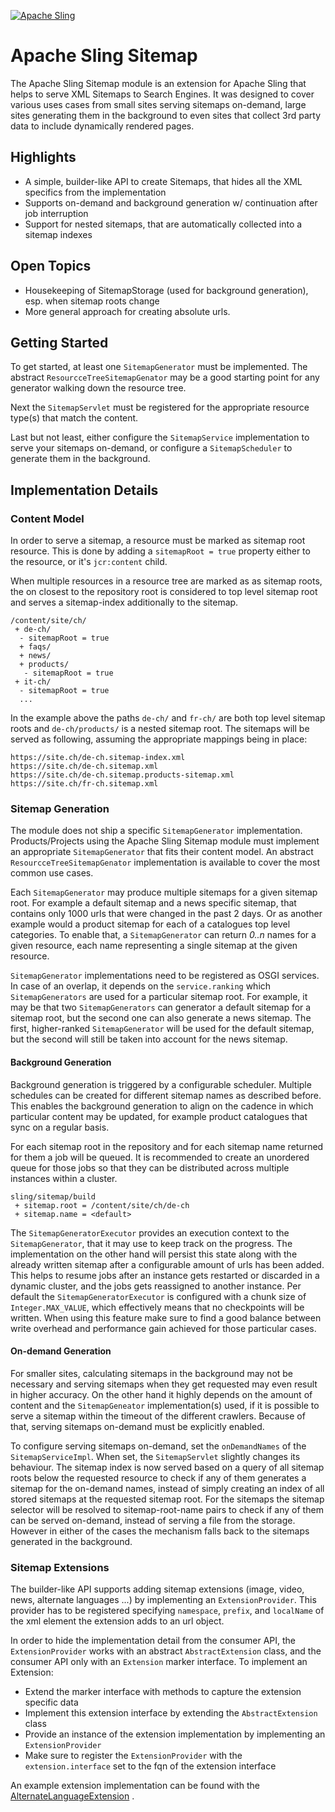 [![Apache Sling](https://sling.apache.org/res/logos/sling.png)](https://sling.apache.org)

# Apache Sling Sitemap

The Apache Sling Sitemap module is an extension for Apache Sling that helps to serve XML Sitemaps to Search Engines. It
was designed to cover various uses cases from small sites serving sitemaps on-demand, large sites generating them in the
background to even sites that collect 3rd party data to include dynamically rendered pages.

## Highlights

* A simple, builder-like API to create Sitemaps, that hides all the XML specifics from the implementation
* Supports on-demand and background generation w/ continuation after job interruption
* Support for nested sitemaps, that are automatically collected into a sitemap indexes

## Open Topics

* Housekeeping of SitemapStorage (used for background generation), esp. when sitemap roots change
* More general approach for creating absolute urls.

## Getting Started

To get started, at least one `SitemapGenerator` must be implemented. The abstract `ResourcceTreeSitemapGenator` may be a
good starting point for any generator walking down the resource tree.

Next the `SitemapServlet` must be registered for the appropriate resource type(s) that match the content.

Last but not least, either configure the `SitemapService` implementation to serve your sitemaps on-demand, or configure
a `SitemapScheduler` to generate them in the background.

## Implementation Details

### Content Model

In order to serve a sitemap, a resource must be marked as sitemap root resource. This is done by adding
a `sitemapRoot = true` property either to the resource, or it's `jcr:content` child.

When multiple resources in a resource tree are marked as as sitemap roots, the on closest to the repository root is
considered to top level sitemap root and serves a sitemap-index additionally to the sitemap.

```
/content/site/ch/
 + de-ch/
  - sitemapRoot = true
  + faqs/
  + news/
  + products/
   - sitemapRoot = true
 + it-ch/
  - sitemapRoot = true 
  ...
```

In the example above the paths `de-ch/` and `fr-ch/` are both top level sitemap roots and `de-ch/products/` is a nested
sitemap root. The sitemaps will be served as following, assuming the appropriate mappings being in place:

```
https://site.ch/de-ch.sitemap-index.xml
https://site.ch/de-ch.sitemap.xml
https://site.ch/de-ch.sitemap.products-sitemap.xml
https://site.ch/fr-ch.sitemap.xml
```

### Sitemap Generation

The module does not ship a specific `SitemapGenerator` implementation. Products/Projects using the Apache Sling Sitemap
module must implement an appropriate `SitemapGenerator` that fits their content model. An abstract
`ResourcceTreeSitemapGenator` implementation is available to cover the most common use cases.

Each `SitemapGenerator` may produce multiple sitemaps for a given sitemap root. For example a default sitemap and a news
specific sitemap, that contains only 1000 urls that were changed in the past 2 days. Or as another example would a
product sitemap for each of a catalogues top level categories. To enable that, a `SitemapGenerator` can return _0..n_
names for a given resource, each name representing a single sitemap at the given resource.

`SitemapGenerator` implementations need to be registered as OSGI services. In case of an overlap, it depends on
the `service.ranking` which `SitemapGenerators` are used for a particular sitemap root. For example, it may be that two
`SitemapGenerators` can generator a default sitemap for a sitemap root, but the second one can also generate a news
sitemap. The first, higher-ranked `SitemapGenerator` will be used for the default sitemap, but the second will still be
taken into account for the news sitemap.

#### Background Generation

Background generation is triggered by a configurable scheduler. Multiple schedules can be created for different sitemap
names as described before. This enables the background generation to align on the cadence in which particular content
may be updated, for example product catalogues that sync on a regular basis.

For each sitemap root in the repository and for each sitemap name returned for them a job will be queued. It is
recommended to create an unordered queue for those jobs so that they can be distributed across multiple instances within
a cluster.

```
sling/sitemap/build
 + sitemap.root = /content/site/ch/de-ch
 + sitemap.name = <default>
```

The `SitemapGeneratorExecutor` provides an execution context to the `SitemapGenerator`, that it may use to keep track on
the progress. The implementation on the other hand will persist this state along with the already written sitemap after
a configurable amount of urls has been added. This helps to resume jobs after an instance gets restarted or discarded in
a dynamic cluster, and the jobs gets reassigned to another instance. Per default the `SitemapGeneratorExecutor` is
configured with a chunk size of `Integer.MAX_VALUE`, which effectively means that no checkpoints will be written. When
using this feature make sure to find a good balance between write overhead and performance gain achieved for those
particular cases.

#### On-demand Generation

For smaller sites, calculating sitemaps in the background may not be necessary and serving sitemaps when they get
requested may even result in higher accuracy. On the other hand it highly depends on the amount of content and
the `SitemapGeneator` implementation(s) used, if it is possible to serve a sitemap within the timeout of the different
crawlers. Because of that, serving sitemaps on-demand must be explicitly enabled.

To configure serving sitemaps on-demand, set the `onDemandNames` of the `SitemapServiceImpl`. When set, the
`SitemapServlet` slightly changes its behaviour. The sitemap index is now served based on a query of all sitemap roots
below the requested resource to check if any of them generates a sitemap for the on-demand names, instead of simply
creating an index of all stored sitemaps at the requested sitemap root. For the sitemaps the sitemap selector will be
resolved to sitemap-root-name pairs to check if any of them can be served on-demand, instead of serving a file from the
storage. However in either of the cases the mechanism falls back to the sitemaps generated in the background.

### Sitemap Extensions

The builder-like API supports adding sitemap extensions (image, video, news, alternate languages ...) by implementing an
`ExtensionProvider`. This provider has to be registered specifying `namespace`, `prefix`, and `localName` of the xml
element the extension adds to an url object.

In order to hide the implementation detail from the consumer API, the `ExtensionProvider` works with an abstract
`AbstractExtension` class, and the consumer API only with an `Extension` marker interface. To implement an Extension:

* Extend the marker interface with methods to capture the extension specific data
* Implement this extension interface by extending the `AbstractExtension` class
* Provide an instance of the extension implementation by implementing an `ExtensionProvider`
* Make sure to register the `ExtensionProvider` with the `extension.interface` set to the fqn of the extension interface

An example extension implementation can be found with
the [AlternateLanguageExtension](src/main/java/org/apache/sling/sitemap/builder/extensions/AlternateLanguageExtension.java)
.